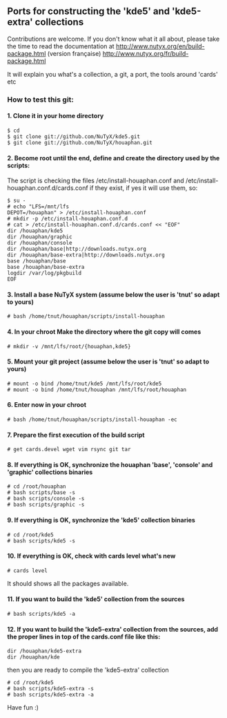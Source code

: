 ## Ports for constructing the 'kde5' and 'kde5-extra' collections

Contributions are welcome. If you don't know what it all about, please take the time to read the documentation at
http://www.nutyx.org/en/build-package.html
(version française)
http://www.nutyx.org/fr/build-package.html

It will explain you what's a collection, a git, a port, the tools around 'cards' etc

### How to test this git:

#### 1. Clone it in your home directory

    $ cd
    $ git clone git://github.com/NuTyX/kde5.git
    $ git clone git://github.com/NuTyX/houaphan.git

#### 2. Become root until the end, define and create the directory used by the scripts:

 The script is checking the files /etc/install-houaphan.conf and /etc/install-houaphan.conf.d/cards.conf if they exist, if yes it will use them, so:

    $ su -
    # echo "LFS=/mnt/lfs
    DEPOT=/houaphan" > /etc/install-houaphan.conf
    # mkdir -p /etc/install-houaphan.conf.d
    # cat > /etc/install-houaphan.conf.d/cards.conf << "EOF"
    dir /houaphan/kde5
    dir /houaphan/graphic
    dir /houaphan/console
    dir /houaphan/base|http://downloads.nutyx.org
    dir /houaphan/base-extra|http://downloads.nutyx.org
    base /houaphan/base
    base /houaphan/base-extra
    logdir /var/log/pkgbuild
    EOF

#### 3. Install a base NuTyX system (assume below the user is 'tnut' so adapt to yours)

    # bash /home/tnut/houaphan/scripts/install-houaphan

#### 4. In your chroot Make the directory where the git copy will comes

    # mkdir -v /mnt/lfs/root/{houaphan,kde5}

#### 5. Mount your git project (assume below the user is 'tnut' so adapt to yours)

    # mount -o bind /home/tnut/kde5 /mnt/lfs/root/kde5
    # mount -o bind /home/tnut/houaphan /mnt/lfs/root/houaphan

#### 6. Enter now in your chroot

    # bash /home/tnut/houaphan/scripts/install-houaphan -ec

#### 7. Prepare the first execution of the build script

    # get cards.devel wget vim rsync git tar
 
#### 8. If everything is OK, synchronize the  houaphan 'base', 'console' and 'graphic' collections binaries

    # cd /root/houaphan
    # bash scripts/base -s
    # bash scripts/console -s
    # bash scripts/graphic -s
    
#### 9. If everything is OK, synchronize the 'kde5' collection binaries 

    # cd /root/kde5
    # bash scripts/kde5 -s

#### 10. If everything is OK, check with cards level what's new

    # cards level

 It should shows all the packages available.

#### 11. If you want to build the 'kde5' collection from the sources

    # bash scripts/kde5 -a

#### 12. If you want to build the 'kde5-extra' collection from the sources, add the proper lines in top of the cards.conf file like this:

    dir /houaphan/kde5-extra
    dir /houaphan/kde

 then you are ready to compile the 'kde5-extra' collection

    # cd /root/kde5
    # bash scripts/kde5-extra -s
    # bash scripts/kde5-extra -a 

Have fun :)
